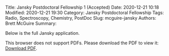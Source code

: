 Title: Jansky Postdoctoral Fellowship 1 (Accepted) 
Date: 2020-12-21 10:18
Modified: 2020-12-21 19:30
Category: Jansky Postdoctoral Fellowship
Tags: Radio, Spectroscopy, Chemistry, PostDoc
Slug: mcguire-jansky
Authors: Brett McGuire
Summary: 

Below is the full Jansky application. 


<object data="https://www.dropbox.com/s/esz998x16zfwj1p/mcguire_jansky.pdf?raw=1" type="application/pdf" width="700px" height="800px">
        <p>This browser does not support PDFs. Please download the PDF to view it: <a href="https://www.dropbox.com/s/esz998x16zfwj1p/mcguire_jansky.pdf?raw=1">Download PDF</a>.</p>
</object>